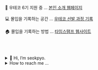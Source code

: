 🏁 우테코 6기 지원 중 ... <a href="https://pyoseok.site/">본인 소개 웹페이지 </a>
<br><br>
💻 몰입을 기록하는 공간 ... <a href="https://github.com/seok-pyo/woowa_swan#woowa_swan"> 우테코 선발 과정 기록 </a>
<br><br>
🏠 몰입을 기록하는 방법 ... <a href="https://time-stamp.neocities.org/">타임스탬프 웹사이트</a>
<br><br><br><br>

<details>
 <summary>👋 Hi, I’m seokpyo.</summary>
 
 <br>
 👀 I’m interested in Web development and graphic design especially Type.
 <br><br>
 🌱 I’m currently learning JavaScript.
</details>
 
 
 
 
 <details>
   <summary>How to reach me ...  </summary>
   <br>
  
    📫 hongseokpyou@gmail.com
 </details>


<!---
seok-pyo/seok-pyo is a ✨ special ✨ repository because its `README.md` (this file) appears on your GitHub profile.
You can click the Preview link to take a look at your changes.
--->
